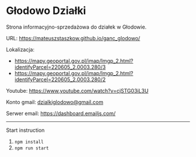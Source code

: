 # Głodowo Działki

Strona informacyjno-sprzedażowa do działek w Głodowie.

URL: https://mateuszstaszkow.github.io/ganc_glodowo/

Lokalizacja: 
- https://mapy.geoportal.gov.pl/imap/Imgp_2.html?identifyParcel=220605_2.0003.280/3
- https://mapy.geoportal.gov.pl/imap/Imgp_2.html?identifyParcel=220605_2.0003.280/2

Youtube: https://www.youtube.com/watch?v=cjSTG03iL3U

Konto gmail: dzialkiglodowo@gmail.com

Serwer email: https://dashboard.emailjs.com/

<hr/>

Start instruction
1. `npm install`
2. `npm run start`

